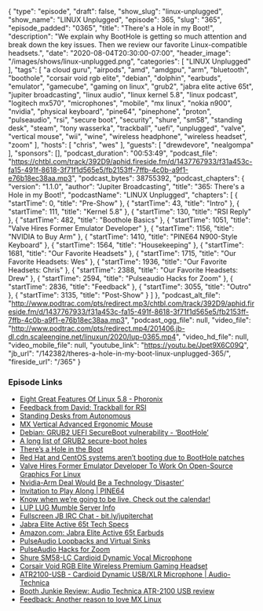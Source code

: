 {
  "type": "episode",
  "draft": false,
  "show_slug": "linux-unplugged",
  "show_name": "LINUX Unplugged",
  "episode": 365,
  "slug": "365",
  "episode_padded": "0365",
  "title": "There's a Hole in my Boot!",
  "description": "We explain why BootHole is getting so much attention and break down the key issues. Then we review our favorite Linux-compatible headsets.",
  "date": "2020-08-04T20:30:00-07:00",
  "header_image": "/images/shows/linux-unplugged.png",
  "categories": [
    "LINUX Unplugged"
  ],
  "tags": [
    "a cloud guru",
    "airpods",
    "amd",
    "amdgpu",
    "arm",
    "bluetooth",
    "boothole",
    "corsair void rgb elite",
    "debian",
    "dolphin",
    "earbuds",
    "emulator",
    "gamecube",
    "gaming on linux",
    "grub2",
    "jabra elite active 65t",
    "jupiter broadcasting",
    "linux audio",
    "linux kernel 5.8",
    "linux podcast",
    "logitech mx570",
    "microphones",
    "mobile",
    "mx linux",
    "nokia n900",
    "nvidia",
    "physical keyboard",
    "pine64",
    "pinephone",
    "proton",
    "pulseaudio",
    "rsi",
    "secure boot",
    "security",
    "shure",
    "sm58",
    "standing desk",
    "steam",
    "tony wasserka",
    "trackball",
    "uefi",
    "unplugged",
    "valve",
    "vertical mouse",
    "wii",
    "wine",
    "wireless headphone",
    "wireless headset",
    "zoom"
  ],
  "hosts": [
    "chris",
    "wes"
  ],
  "guests": [
    "drewdevore",
    "nealgompa"
  ],
  "sponsors": [],
  "podcast_duration": "00:53:49",
  "podcast_file": "https://chtbl.com/track/392D9/aphid.fireside.fm/d/1437767933/f31a453c-fa15-491f-8618-3f71f1d565e5/fb2153ff-7ffb-4c0b-a9f1-e76b18ec38aa.mp3",
  "podcast_bytes": 38755392,
  "podcast_chapters": {
    "version": "1.1.0",
    "author": "Jupiter Broadcasting",
    "title": "365: There's a Hole in my Boot!",
    "podcastName": "LINUX Unplugged",
    "chapters": [
      {
        "startTime": 0,
        "title": "Pre-Show"
      },
      {
        "startTime": 43,
        "title": "Intro"
      },
      {
        "startTime": 111,
        "title": "Kernel 5.8"
      },
      {
        "startTime": 130,
        "title": "RSI Reply"
      },
      {
        "startTime": 482,
        "title": "Boothole Basics"
      },
      {
        "startTime": 1051,
        "title": "Valve Hires Former Emulator Developer"
      },
      {
        "startTime": 1156,
        "title": "NVIDIA to Buy Arm"
      },
      {
        "startTime": 1410,
        "title": "PINE64 N900-Style Keyboard"
      },
      {
        "startTime": 1564,
        "title": "Housekeeping"
      },
      {
        "startTime": 1681,
        "title": "Our Favorite Headsets"
      },
      {
        "startTime": 1715,
        "title": "Our Favorite Headsets: Wes"
      },
      {
        "startTime": 1936,
        "title": "Our Favorite Headsets: Chris"
      },
      {
        "startTime": 2388,
        "title": "Our Favorite Headsets: Drew"
      },
      {
        "startTime": 2594,
        "title": "Pulseaudio Hacks for Zoom"
      },
      {
        "startTime": 2836,
        "title": "Feedback"
      },
      {
        "startTime": 3055,
        "title": "Outro"
      },
      {
        "startTime": 3135,
        "title": "Post-Show"
      }
    ]
  },
  "podcast_alt_file": "http://www.podtrac.com/pts/redirect.mp3/chtbl.com/track/392D9/aphid.fireside.fm/d/1437767933/f31a453c-fa15-491f-8618-3f71f1d565e5/fb2153ff-7ffb-4c0b-a9f1-e76b18ec38aa.mp3",
  "podcast_ogg_file": null,
  "video_file": "http://www.podtrac.com/pts/redirect.mp4/201406.jb-dl.cdn.scaleengine.net/linuxun/2020/lup-0365.mp4",
  "video_hd_file": null,
  "video_mobile_file": null,
  "youtube_link": "https://youtu.be/Jpet9X6C09Q",
  "jb_url": "/142382/theres-a-hole-in-my-boot-linux-unplugged-365/",
  "fireside_url": "/365"
}


### Episode Links

  * [Eight Great Features Of Linux 5.8 - Phoronix](https://www.phoronix.com/scan.php?page=news_item&px=Eight-Linux-5.8-Features "Eight Great Features Of Linux 5.8 - Phoronix")
  * [Feedback from David: Trackball for RSI](https://slexy.org/view/s2aurrAqVa "Feedback from David: Trackball for RSI")
  * [Standing Desks from Autonomous](https://www.autonomous.ai/standing-desks/ "Standing Desks from Autonomous")
  * [MX Vertical Advanced Ergonomic Mouse](https://www.logitech.com/en-us/product/mx-vertical-ergonomic-mouse "MX Vertical Advanced Ergonomic Mouse")
  * [Debian: GRUB2 UEFI SecureBoot vulnerability - ‘BootHole’](https://www.debian.org/security/2020-GRUB-UEFI-SecureBoot/ "Debian: GRUB2 UEFI SecureBoot vulnerability - ‘BootHole’")
  * [A long list of GRUB2 secure-boot holes](https://lwn.net/Articles/827403/ "A long list of GRUB2 secure-boot holes")
  * [There’s a Hole in the Boot](https://eclypsium.com/2020/07/29/theres-a-hole-in-the-boot/ "There’s a Hole in the Boot")
  * [Red Hat and CentOS systems aren’t booting due to BootHole patches](https://arstechnica.com/gadgets/2020/07/red-hat-and-centos-systems-arent-booting-due-to-boothole-patches/ "Red Hat and CentOS systems aren’t booting due to BootHole patches")
  * [Valve Hires Former Emulator Developer To Work On Open-Source Graphics For Linux](https://www.wepc.com/news/valve-hires-former-emulator-developer-to-work-on-open-source-graphics-for-linux/ "Valve Hires Former Emulator Developer To Work On Open-Source Graphics For Linux")
  * [Nvidia-Arm Deal Would Be a Technology ‘Disaster’](https://www.eetimes.com/nvidia-arm-deal-would-be-a-technology-disaster/ "Nvidia-Arm Deal Would Be a Technology ‘Disaster’")
  * [Invitation to Play Along | PINE64](https://www.pine64.org/2020/07/29/invitation-to-play-along/ "Invitation to Play Along | PINE64")
  * [Know when we’re going to be live. Check out the calendar!](https://www.jupiterbroadcasting.com/release-calendar/ "Know when we’re going to be live. Check out the calendar!")
  * [LUP LUG Mumble Server Info](https://linuxunplugged.com/mumble "LUP LUG Mumble Server Info")
  * [Fullscreen JB IRC Chat - bit.ly/jupiterchat](https://bit.ly/jupiterchat "Fullscreen JB IRC Chat - bit.ly/jupiterchat")
  * [Jabra Elite Active 65t Tech Specs](https://www.jabra.com/_/media/Jabra_VXi_Product-Documentation/Jabra-Elite-Active-65t/Technical-specifications/RevB/Jabra-Elite-Active-65t-Techsheet-A4-web.pdf "Jabra Elite Active 65t Tech Specs")
  * [Amazon.com: Jabra Elite Active 65t Earbuds](https://www.amazon.com/Jabra-Enabled-Wireless-Earbuds-Charging/dp/B07BHF993Q "Amazon.com: Jabra Elite Active 65t Earbuds")
  * [PulseAudio Loopbacks and Virtual Sinks](https://endless.ersoft.org/pulseaudio-loopback/ "PulseAudio Loopbacks and Virtual Sinks")
  * [PulseAudio Hacks for Zoom](https://unix.stackexchange.com/a/594698 "PulseAudio Hacks for Zoom")
  * [Shure SM58-LC Cardioid Dynamic Vocal Microphone](https://www.amazon.com/Shure-SM58-LC-Cardioid-Dynamic-Microphone/dp/B000CZ0R42/ref=sr_1_4?dchild=1&keywords=sm58&qid=1596575981&s=electronics&sr=1-4 "Shure SM58-LC Cardioid Dynamic Vocal Microphone")
  * [Corsair Void RGB Elite Wireless Premium Gaming Headset](https://www.amazon.com/gp/product/B07X8SJ8HM/ "Corsair Void RGB Elite Wireless Premium Gaming Headset")
  * [ATR2100-USB - Cardioid Dynamic USB/XLR Microphone | Audio-Technica](https://www.audio-technica.com/en-us/atr2100-usb "ATR2100-USB - Cardioid Dynamic USB/XLR Microphone | Audio-Technica")
  * [Booth Junkie Review: Audio Technica ATR-2100 USB review](https://www.youtube.com/watch?v=OKZzdoqWnaI "Booth Junkie Review: Audio Technica ATR-2100 USB review")
  * [Feedback: Another reason to love MX Linux](https://slexy.org/view/s21vsq3p39 "Feedback: Another reason to love MX Linux")


